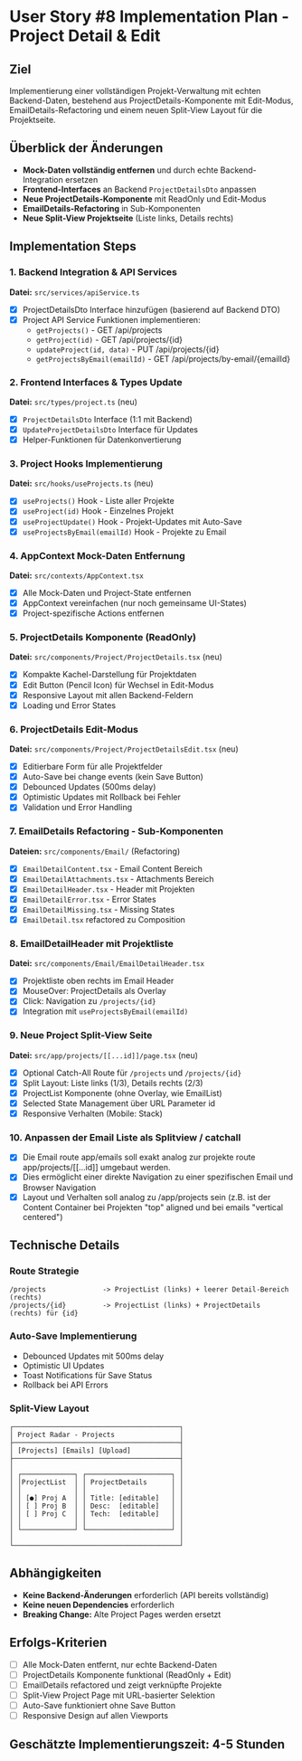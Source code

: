 # User Story #8 Implementation Plan - Project Detail & Edit

## Ziel
Implementierung einer vollständigen Projekt-Verwaltung mit echten Backend-Daten, bestehend aus ProjectDetails-Komponente mit Edit-Modus, EmailDetails-Refactoring und einem neuen Split-View Layout für die Projektseite.

## Überblick der Änderungen
- **Mock-Daten vollständig entfernen** und durch echte Backend-Integration ersetzen
- **Frontend-Interfaces** an Backend `ProjectDetailsDto` anpassen
- **Neue ProjectDetails-Komponente** mit ReadOnly und Edit-Modus
- **EmailDetails-Refactoring** in Sub-Komponenten
- **Neue Split-View Projektseite** (Liste links, Details rechts)

## Implementation Steps

### 1. Backend Integration & API Services
**Datei:** `src/services/apiService.ts`
- [x] ProjectDetailsDto Interface hinzufügen (basierend auf Backend DTO)
- [x] Project API Service Funktionen implementieren:
  - `getProjects()` - GET /api/projects
  - `getProject(id)` - GET /api/projects/{id}
  - `updateProject(id, data)` - PUT /api/projects/{id}
  - `getProjectsByEmail(emailId)` - GET /api/projects/by-email/{emailId}

### 2. Frontend Interfaces & Types Update
**Datei:** `src/types/project.ts` (neu)
- [x] `ProjectDetailsDto` Interface (1:1 mit Backend)
- [x] `UpdateProjectDetailsDto` Interface für Updates
- [x] Helper-Funktionen für Datenkonvertierung

### 3. Project Hooks Implementierung
**Datei:** `src/hooks/useProjects.ts` (neu)
- [x] `useProjects()` Hook - Liste aller Projekte
- [x] `useProject(id)` Hook - Einzelnes Projekt
- [x] `useProjectUpdate()` Hook - Projekt-Updates mit Auto-Save
- [x] `useProjectsByEmail(emailId)` Hook - Projekte zu Email

### 4. AppContext Mock-Daten Entfernung
**Datei:** `src/contexts/AppContext.tsx`
- [x] Alle Mock-Daten und Project-State entfernen
- [x] AppContext vereinfachen (nur noch gemeinsame UI-States)
- [x] Project-spezifische Actions entfernen

### 5. ProjectDetails Komponente (ReadOnly)
**Datei:** `src/components/Project/ProjectDetails.tsx` (neu)
- [X] Kompakte Kachel-Darstellung für Projektdaten
- [X] Edit Button (Pencil Icon) für Wechsel in Edit-Modus
- [X] Responsive Layout mit allen Backend-Feldern
- [X] Loading und Error States

### 6. ProjectDetails Edit-Modus
**Datei:** `src/components/Project/ProjectDetailsEdit.tsx` (neu)
- [x] Editierbare Form für alle Projektfelder
- [x] Auto-Save bei change events (kein Save Button)
- [x] Debounced Updates (500ms delay)
- [x] Optimistic Updates mit Rollback bei Fehler
- [x] Validation und Error Handling

### 7. EmailDetails Refactoring - Sub-Komponenten
**Dateien:** `src/components/Email/` (Refactoring)
- [x] `EmailDetailContent.tsx` - Email Content Bereich
- [x] `EmailDetailAttachments.tsx` - Attachments Bereich
- [x] `EmailDetailHeader.tsx` - Header mit Projekten
- [x] `EmailDetailError.tsx` - Error States
- [x] `EmailDetailMissing.tsx` - Missing States
- [x] `EmailDetail.tsx` refactored zu Composition

### 8. EmailDetailHeader mit Projektliste
**Datei:** `src/components/Email/EmailDetailHeader.tsx`
- [x] Projektliste oben rechts im Email Header
- [x] MouseOver: ProjectDetails als Overlay
- [x] Click: Navigation zu `/projects/{id}`
- [x] Integration mit `useProjectsByEmail(emailId)`

### 9. Neue Project Split-View Seite
**Datei:** `src/app/projects/[[...id]]/page.tsx` (neu)
- [x] Optional Catch-All Route für `/projects` und `/projects/{id}`
- [x] Split Layout: Liste links (1/3), Details rechts (2/3)
- [x] ProjectList Komponente (ohne Overlay, wie EmailList)
- [x] Selected State Management über URL Parameter id
- [x] Responsive Verhalten (Mobile: Stack)

### 10. Anpassen der Email Liste als Splitview / catchall
- [x] Die Email route app/emails soll exakt analog zur projekte route app/projects/[[...id]] umgebaut werden.
- [x] Dies ermöglicht einer direkte Navigation zu einer spezifischen Email und Browser Navigation
- [x] Layout und Verhalten soll analog zu /app/projects sein (z.B. ist der Content Container bei Projekten "top" aligned und bei emails "vertical centered")

## Technische Details

### Route Strategie
```
/projects              -> ProjectList (links) + leerer Detail-Bereich (rechts)
/projects/{id}         -> ProjectList (links) + ProjectDetails (rechts) für {id}
```

### Auto-Save Implementierung
- Debounced Updates mit 500ms delay
- Optimistic UI Updates
- Toast Notifications für Save Status
- Rollback bei API Errors

### Split-View Layout
```
┌─────────────────────────────────────────┐
│ Project Radar - Projects                │
├─────────────────────────────────────────┤
│ [Projects] [Emails] [Upload]            │
├─────────────────────────────────────────┤
│                                         │
│ ┌─────────────┐ ┌─────────────────────┐ │
│ │ProjectList  │ │ ProjectDetails      │ │
│ │             │ │                     │ │
│ │ [●] Proj A  │ │ Title: [editable]   │ │
│ │ [ ] Proj B  │ │ Desc:  [editable]   │ │
│ │ [ ] Proj C  │ │ Tech:  [editable]   │ │
│ │             │ │                     │ │
│ └─────────────┘ └─────────────────────┘ │
│                                         │
└─────────────────────────────────────────┘
```

## Abhängigkeiten
- **Keine Backend-Änderungen** erforderlich (API bereits vollständig)
- **Keine neuen Dependencies** erforderlich
- **Breaking Change:** Alte Project Pages werden ersetzt

## Erfolgs-Kriterien
- [ ] Alle Mock-Daten entfernt, nur echte Backend-Daten
- [ ] ProjectDetails Komponente funktional (ReadOnly + Edit)
- [ ] EmailDetails refactored und zeigt verknüpfte Projekte
- [ ] Split-View Project Page mit URL-basierter Selektion
- [ ] Auto-Save funktioniert ohne Save Button
- [ ] Responsive Design auf allen Viewports

## Geschätzte Implementierungszeit: 4-5 Stunden
